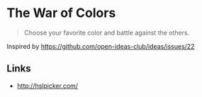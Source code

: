 # The War of Colors

> Choose your favorite color and battle against the others.

Inspired by https://github.com/open-ideas-club/ideas/issues/22

## Links

- http://hslpicker.com/
